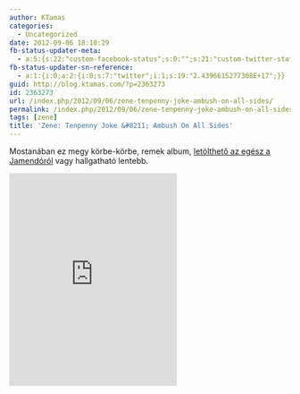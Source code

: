 ```yaml
---
author: KTamas
categories:
  - Uncategorized
date: 2012-09-06 18:10:29
fb-status-updater-meta:
  - a:5:{s:22:"custom-facebook-status";s:0:"";s:21:"custom-twitter-status";s:0:"";s:7:"fb-push";s:1:"1";s:7:"tw-push";s:1:"1";s:4:"push";s:1:"1";}
fb-status-updater-sn-reference:
  - a:1:{i:0;a:2:{i:0;s:7:"twitter";i:1;s:19:"2.4396615277308E+17";}}
guid: http://blog.ktamas.com/?p=2363273
id: 2363273
url: /index.php/2012/09/06/zene-tenpenny-joke-ambush-on-all-sides/
permalink: /index.php/2012/09/06/zene-tenpenny-joke-ambush-on-all-sides/
tags: [zene]
title: 'Zene: Tenpenny Joke &#8211; Ambush On All Sides'
---
```


Mostanában ez megy körbe-körbe, remek album, [letölthető az egész a Jamendóról](http://www.jamendo.com/en/list/a48486/ambush-on-all-sides) vagy hallgatható lentebb.

<iframe src="https://open.spotify.com/embed/album/1Cf0yqFYeJuLozmo3AOrAg" width="300" height="380" frameborder="0" allowtransparency="true" allow="encrypted-media"></iframe>
